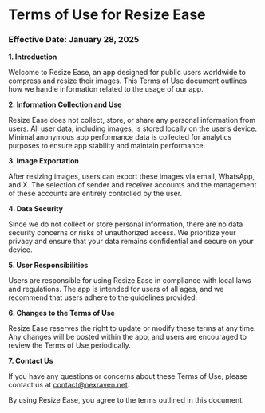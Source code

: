 # Terms of Use for Resize Ease

### Effective Date: January 28, 2025

**1. Introduction**

Welcome to Resize Ease, an app designed for public users worldwide to compress and resize their images. This Terms of Use document outlines how we handle information related to the usage of our app.

**2. Information Collection and Use**

Resize Ease does not collect, store, or share any personal information from users. All user data, including images, is stored locally on the user’s device. Minimal anonymous app performance data is collected for analytics purposes to ensure app stability and maintain performance.

**3. Image Exportation**

After resizing images, users can export these images via email, WhatsApp, and X. The selection of sender and receiver accounts and the management of these accounts are entirely controlled by the user.

**4. Data Security**

Since we do not collect or store personal information, there are no data security concerns or risks of unauthorized access. We prioritize your privacy and ensure that your data remains confidential and secure on your device.

**5. User Responsibilities**

Users are responsible for using Resize Ease in compliance with local laws and regulations. The app is intended for users of all ages, and we recommend that users adhere to the guidelines provided.

**6. Changes to the Terms of Use**

Resize Ease reserves the right to update or modify these terms at any time. Any changes will be posted within the app, and users are encouraged to review the Terms of Use periodically.

**7. Contact Us**

If you have any questions or concerns about these Terms of Use, please contact us at [contact@nexraven.net](mailto:contact@nexraven.net).

By using Resize Ease, you agree to the terms outlined in this document.
